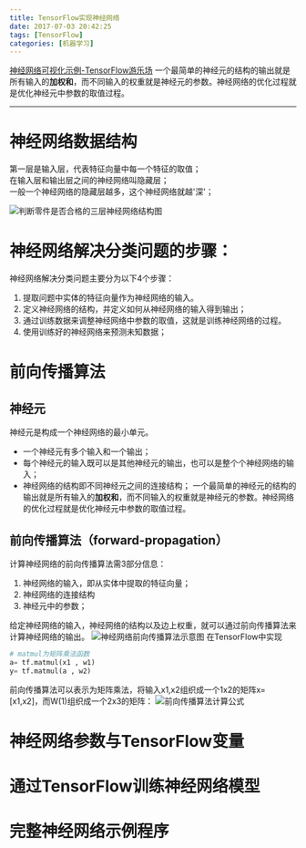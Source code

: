 ```yaml
---
title: TensorFlow实现神经网络
date: 2017-07-03 20:42:25
tags: [TensorFlow]
categories: [机器学习]
---
```



[神经网络可视化示例-TensorFlow游乐场](http://playground.tensorflow.org/)
一个最简单的神经元的结构的输出就是所有输入的**加权和**，而不同输入的权重就是神经元的参数。神经网络的优化过程就是优化神经元中参数的取值过程。
- - -
<!-- more --> 

# 神经网络数据结构
第一层是输入层，代表特征向量中每一个特征的取值；  
在输入层和输出层之间的神经网络叫隐藏层；  
一般一个神经网络的隐藏层越多，这个神经网络就越'深'；

![判断零件是否合格的三层神经网络结构图](三层神经网络结构图.jpg)

# 神经网络解决分类问题的步骤：
神经网络解决分类问题主要分为以下4个步骤：
1. 提取问题中实体的特征向量作为神经网络的输入。
2. 定义神经网络的结构，并定义如何从神经网络的输入得到输出；
3. 通过训练数据来调整神经网络中参数的取值，这就是训练神经网络的过程。
4. 使用训练好的神经网络来预测未知数据；

# 前向传播算法
## 神经元
神经元是构成一个神经网络的最小单元。
* 一个神经元有多个输入和一个输出；
* 每个神经元的输入既可以是其他神经元的输出，也可以是整个个神经网络的输入；
* 神经网络的结构即不同神经元之间的连接结构；
一个最简单的神经元的结构的输出就是所有输入的**加权和**，而不同输入的权重就是神经元的参数。神经网络的优化过程就是优化神经元中参数的取值过程。

## 前向传播算法（forward-propagation）
计算神经网络的前向传播算法需3部分信息：
1. 神经网络的输入，即从实体中提取的特征向量；
2. 神经网络的连接结构
3. 神经元中的参数；

给定神经网络的输入，神经网络的结构以及边上权重，就可以通过前向传播算法来计算神经网络的输出。
![神经网络前向传播算法示意图](神经网络前向传播算法示意图.jpg)
在TensorFlow中实现
```python
# matmul为矩阵乘法函数
a= tf.matmul(x1 , w1)
y= tf.matmul(a , w2)
```
前向传播算法可以表示为矩阵乘法，将输入x1,x2组织成一个1x2的矩阵x=[x1,x2]，而W(1)组织成一个2x3的矩阵：
![前向传播算法计算公式](前向传播算法计算公式.jpg)

# 神经网络参数与TensorFlow变量

# 通过TensorFlow训练神经网络模型

# 完整神经网络示例程序